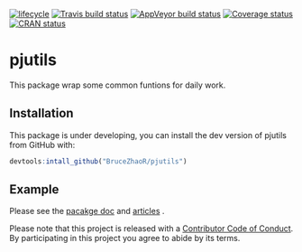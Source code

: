 [![lifecycle](https://img.shields.io/badge/lifecycle-experimental-orange.svg)](https://www.tidyverse.org/lifecycle/#experimental)
[![Travis build status](https://travis-ci.org/BruceZhaoR/pjutils.svg?branch=master)](https://travis-ci.org/BruceZhaoR/pjutils)
[![AppVeyor build status](https://ci.appveyor.com/api/projects/status/github/BruceZhaoR/pjutils?branch=master&svg=true)](https://ci.appveyor.com/project/BruceZhaoR/pjutils)
[![Coverage status](https://codecov.io/gh/BruceZhaoR/pjutils/branch/master/graph/badge.svg)](https://codecov.io/github/BruceZhaoR/pjutils?branch=master)
[![CRAN status](https://www.r-pkg.org/badges/version/pjutils)](https://cran.r-project.org/package=pjutils)

# pjutils

This package wrap some common funtions for daily work.

## Installation

This package is under developing, you can install the dev version of pjutils from GitHub with:

```r
devtools:intall_github("BruceZhaoR/pjutils")
```

## Example

Please see the [pacakge doc](https://brucezhaor.github.io/pjuitls/) and [articles](https://brucezhaor.github.io/pjutils/articles/index.html) .

Please note that this project is released with a [Contributor Code of Conduct](CODE_OF_CONDUCT.md).
By participating in this project you agree to abide by its terms.
